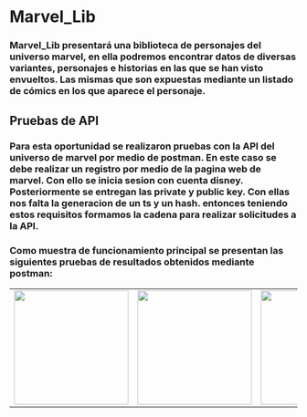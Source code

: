# Marvel_Lib

### Marvel_Lib presentará una biblioteca de personajes del universo marvel, en ella podremos encontrar datos de diversas variantes, personajes e historias en las que se han visto envueltos. Las mismas que son expuestas mediante un listado de cómics en los que aparece el personaje. 

## Pruebas de API

### Para esta oportunidad se realizaron pruebas con la API del universo de marvel por medio de postman. En este caso se debe realizar un registro por medio de la pagina web de marvel. Con ello se inicia sesion con cuenta disney. Posteriormente se entregan las private y public key. Con ellas nos falta la generacion de un ts y un hash. entonces teniendo estos requisitos formamos la cadena para realizar solicitudes a la API.

### Como muestra de funcionamiento principal se presentan las siguientes pruebas de resultados obtenidos mediante postman:

<table>
  <tr>
    <td><img src= "https://github.com/user-attachments/assets/cdbf7f94-6652-445a-842e-cca6cf9481ad" width="200"/></td>
    <td><img src= "https://github.com/user-attachments/assets/6fdea1c9-a115-4449-9f8f-20b0074cec6c" width="200"/></td>
    <td><img src= "https://github.com/user-attachments/assets/8f4db591-36b5-4f21-a114-46735dc1379e" width="200"/></td>
  </tr>
</table>  

